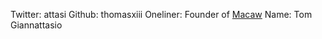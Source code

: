 Twitter: attasi
Github: thomasxiii
Oneliner: Founder of <a href='http://macaw.co/' target='_blank'>Macaw</a>
Name: Tom Giannattasio